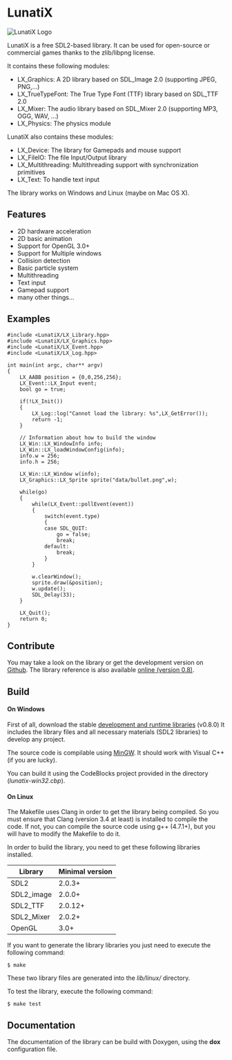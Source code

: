# LunatiX #

![LunatiX Logo](https://raw.githubusercontent.com/Gumichan01/lunatix-engine/master/data/lunatix-logo.png)

LunatiX is a free SDL2-based library. It can be used for open-source or
commercial games thanks to the zlib/libpng license.

It contains these following modules:
- LX\_Graphics: A 2D library based on SDL_Image 2.0 (supporting JPEG, PNG,...)
- LX\_TrueTypeFont: The True Type Font (TTF) library based on SDL_TTF 2.0
- LX\_Mixer: The audio library based on SDL_Mixer 2.0 (supporting MP3, OGG, WAV, ...)
- LX\_Physics: The physics module

LunatiX also contains these modules:
- LX\_Device: The library for Gamepads and mouse support
- LX\_FileIO: The file Input/Output library
- LX\_Multithreading: Multithreading support with synchronization primitives
- LX\_Text: To handle text input

The library works on Windows and Linux (maybe on Mac OS X).

## Features ##

- 2D hardware acceleration
- 2D basic animation
- Support for OpenGL 3.0+
- Support for Multiple windows
- Collision detection
- Basic particle system
- Multithreading
- Text input
- Gamepad support
- many other things...

## Examples ##


    #include <LunatiX/LX_Library.hpp>
    #include <LunatiX/LX_Graphics.hpp>
    #include <LunatiX/LX_Event.hpp>
    #include <LunatiX/LX_Log.hpp>

    int main(int argc, char** argv)
    {
        LX_AABB position = {0,0,256,256};
        LX_Event::LX_Input event;
        bool go = true;

        if(!LX_Init())
        {
            LX_Log::log("Cannot load the library: %s",LX_GetError());
            return -1;
        }

        // Information about how to build the window
        LX_Win::LX_WindowInfo info;
        LX_Win::LX_loadWindowConfig(info);
        info.w = 256;
        info.h = 256;

        LX_Win::LX_Window w(info);
        LX_Graphics::LX_Sprite sprite("data/bullet.png",w);

        while(go)
        {
            while(LX_Event::pollEvent(event))
            {
                switch(event.type)
                {
                case SDL_QUIT:
                    go = false;
                    break;
                default:
                    break;
                }
            }

            w.clearWindow();
            sprite.draw(&position);
            w.update();
            SDL_Delay(33);
        }

        LX_Quit();
        return 0;
    }

## Contribute ##

You may take a look on the library or get the development version
on [Github](https://github.com/Gumichan01/lunatix). The library reference
is also available [online (version 0.8)](https://gumichan01.github.io/lunatix/reference/v0.8.0/).


## Build ##

#### On Windows ####

First of all, download the stable [development and runtime libraries](https://github.com/Gumichan01/lunatix-engine/releases/tag/LX-v0.8.0) (v0.8.0)
It includes the library files and all necessary materials (SDL2 libraries)
to develop any project.

The source code is compilable using [MinGW](http://www.mingw.org/).
It should work with Visual C++ (if you are lucky).

You can build it using the CodeBlocks project provided in the directory (*lunatix-win32.cbp*).

#### On Linux ####

The Makefile uses Clang in order to get the library being compiled.
So you must ensure that Clang (version 3.4 at least) is installed to compile the code.
If not, you can compile the source code using g++ (4.7.1+), but you will have to
modify the Makefile to do it.

In order to build the library, you need to get these following libraries
installed.

|   Library  | Minimal version |
|     ---    |       ---       |
|    SDL2    |      2.0.3+     |
| SDL2_image |      2.0.0+     |
|  SDL2_TTF  |      2.0.12+    |
| SDL2_Mixer |      2.0.2+     |
|   OpenGL   |       3.0+      |


If you want to generate the library libraries you just need to execute
the following command:

    $ make

These two library files are generated into the *lib/linux/* directory.

To test the library, execute the following command:

    $ make test

## Documentation ##

The documentation of the library can be build with Doxygen,
using the **dox** configuration file.
